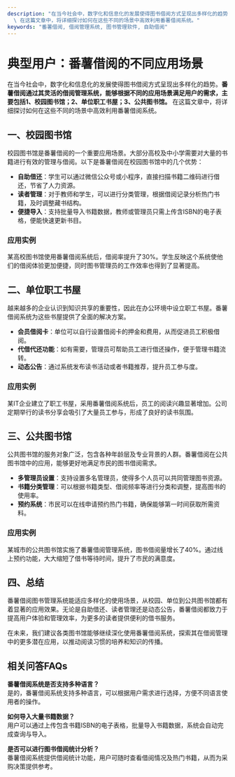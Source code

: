 ```yaml
---
description: "在当今社会中，数字化和信息化的发展使得图书借阅方式呈现出多样化的趋势。**番薯借阅通过其灵活的借阅管理系统，能够根据不同的应用场景满足用户的需求，主要包括1、校园图书馆；2、单位职工书屋；3、公共图书馆。**\
  \ 在这篇文章中，将详细探讨如何在这些不同的场景中高效利用番薯借阅系统。"
keywords: "番薯借阅, 借阅管理系统, 图书管理软件, 自助借阅"
---
```

# 典型用户：番薯借阅的不同应用场景

在当今社会中，数字化和信息化的发展使得图书借阅方式呈现出多样化的趋势。**番薯借阅通过其灵活的借阅管理系统，能够根据不同的应用场景满足用户的需求，主要包括1、校园图书馆；2、单位职工书屋；3、公共图书馆。** 在这篇文章中，将详细探讨如何在这些不同的场景中高效利用番薯借阅系统。

## 一、校园图书馆

校园图书馆是番薯借阅的一个重要应用场景。大部分高校及中小学需要对大量的书籍进行有效的管理与借阅。以下是番薯借阅在校园图书馆中的几个优势：

- **自助借还**：学生可以通过微信公众号或小程序，直接扫描书籍二维码进行借还，节省了人力资源。
- **读者管理**：对于教师和学生，可以进行分类管理，根据借阅记录分析热门书籍，及时调整藏书结构。
- **便捷导入**：支持批量导入书籍数据，教师或管理员只需上传含ISBN的电子表格，便能快速更新书目。

### 应用实例

某高校图书馆使用番薯借阅系统后，借阅率提升了30%。学生反映这个系统使他们的借阅体验更加便捷，同时图书管理员的工作效率也得到了显著提高。

## 二、单位职工书屋

越来越多的企业认识到知识共享的重要性，因此在办公环境中设立职工书屋。番薯借阅系统为这些书屋提供了全面的解决方案。

- **会员借阅卡**：单位可以自行设置借阅卡的押金和费用，从而促进员工积极借阅。
- **代借代还功能**：如有需要，管理员可帮助员工进行借还操作，便于管理书籍流转。
- **动态公告**：通过系统发布读书活动或者书籍推荐，提升员工参与度。

### 应用实例

某IT企业建立了职工书屋，采用番薯借阅系统后，员工的阅读兴趣显著增加。公司定期举行的读书分享会吸引了大量员工参与，形成了良好的读书氛围。

## 三、公共图书馆

公共图书馆的服务对象广泛，包含各种年龄层及专业背景的人群。番薯借阅在公共图书馆中的应用，能够更好地满足市民的图书借阅需求。

- **多管理员设置**：支持设置多名管理员，使得多个人员可以共同管理图书资源。
- **书籍分类管理**：可以根据书籍类型、借阅频率等进行分类和调整，提高图书的使用率。
- **预约系统**：市民可以在线申请预约热门书籍，确保能够第一时间获取所需资料。

### 应用实例

某城市的公共图书馆实施了番薯借阅管理系统，图书借阅量增长了40%。通过线上预约功能，大大缩短了借书等待时间，提升了市民的满意度。

## 四、总结

番薯借阅图书管理系统能适应多样化的使用场景，从校园、单位到公共图书馆都有着显著的应用效果。无论是自助借还、读者管理还是动态公告，番薯借阅都致力于提高用户体验和管理效率，为更多的读者提供便利的借书服务。

在未来，我们建议各类图书馆能够继续深化使用番薯借阅系统，探索其在借阅管理中的更多潜在应用，以推动阅读习惯的培养和知识的传播。

## 相关问答FAQs

**番薯借阅系统是否支持多种语言？**  
是的，番薯借阅系统支持多种语言，可以根据用户需求进行选择，方便不同语言使用者的操作。

**如何导入大量书籍数据？**  
用户可以通过上传包含书籍ISBN的电子表格，批量导入书籍数据，系统会自动完成查询与导入。

**是否可以进行图书借阅统计分析？**  
番薯借阅系统提供借阅统计功能，用户可随时查看借阅情况及热门书籍，从而为采购决策提供参考。
